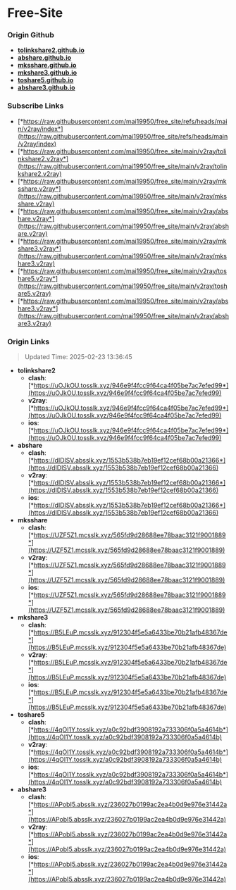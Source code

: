 # Free-Site

### Origin Github

- [**tolinkshare2.github.io**](https://github.com/tolinkshare2/tolinkshare2.github.io)
- [**abshare.github.io**](https://github.com/abshare/abshare.github.io)
- [**mksshare.github.io**](https://github.com/mksshare/mksshare.github.io)
- [**mkshare3.github.io**](https://github.com/mkshare3/mkshare3.github.io)
- [**toshare5.github.io**](https://github.com/toshare5/toshare5.github.io)
- [**abshare3.github.io**](https://github.com/abshare3/abshare3.github.io)

### Subscribe Links

- [*https://raw.githubusercontent.com/mai19950/free_site/refs/heads/main/v2ray/index*](https://raw.githubusercontent.com/mai19950/free_site/refs/heads/main/v2ray/index)
- [*https://raw.githubusercontent.com/mai19950/free_site/main/v2ray/tolinkshare2.v2ray*](https://raw.githubusercontent.com/mai19950/free_site/main/v2ray/tolinkshare2.v2ray)
- [*https://raw.githubusercontent.com/mai19950/free_site/main/v2ray/mksshare.v2ray*](https://raw.githubusercontent.com/mai19950/free_site/main/v2ray/mksshare.v2ray)
- [*https://raw.githubusercontent.com/mai19950/free_site/main/v2ray/abshare.v2ray*](https://raw.githubusercontent.com/mai19950/free_site/main/v2ray/abshare.v2ray)
- [*https://raw.githubusercontent.com/mai19950/free_site/main/v2ray/mkshare3.v2ray*](https://raw.githubusercontent.com/mai19950/free_site/main/v2ray/mkshare3.v2ray)
- [*https://raw.githubusercontent.com/mai19950/free_site/main/v2ray/toshare5.v2ray*](https://raw.githubusercontent.com/mai19950/free_site/main/v2ray/toshare5.v2ray)
- [*https://raw.githubusercontent.com/mai19950/free_site/main/v2ray/abshare3.v2ray*](https://raw.githubusercontent.com/mai19950/free_site/main/v2ray/abshare3.v2ray)

### Origin Links

> Updated Time: 2025-02-23 13:36:45

- **tolinkshare2**
  - **clash**: [*https://uOJkOU.tosslk.xyz/946e9f4fcc9f64ca4f05be7ac7efed99*](https://uOJkOU.tosslk.xyz/946e9f4fcc9f64ca4f05be7ac7efed99)
  - **v2ray**: [*https://uOJkOU.tosslk.xyz/946e9f4fcc9f64ca4f05be7ac7efed99*](https://uOJkOU.tosslk.xyz/946e9f4fcc9f64ca4f05be7ac7efed99)
  - **ios**: [*https://uOJkOU.tosslk.xyz/946e9f4fcc9f64ca4f05be7ac7efed99*](https://uOJkOU.tosslk.xyz/946e9f4fcc9f64ca4f05be7ac7efed99)
- **abshare**
  - **clash**: [*https://dIDlSV.absslk.xyz/1553b538b7eb19ef12cef68b00a21366*](https://dIDlSV.absslk.xyz/1553b538b7eb19ef12cef68b00a21366)
  - **v2ray**: [*https://dIDlSV.absslk.xyz/1553b538b7eb19ef12cef68b00a21366*](https://dIDlSV.absslk.xyz/1553b538b7eb19ef12cef68b00a21366)
  - **ios**: [*https://dIDlSV.absslk.xyz/1553b538b7eb19ef12cef68b00a21366*](https://dIDlSV.absslk.xyz/1553b538b7eb19ef12cef68b00a21366)
- **mksshare**
  - **clash**: [*https://UZF5Z1.mcsslk.xyz/565fd9d28688ee78baac3121f9001889*](https://UZF5Z1.mcsslk.xyz/565fd9d28688ee78baac3121f9001889)
  - **v2ray**: [*https://UZF5Z1.mcsslk.xyz/565fd9d28688ee78baac3121f9001889*](https://UZF5Z1.mcsslk.xyz/565fd9d28688ee78baac3121f9001889)
  - **ios**: [*https://UZF5Z1.mcsslk.xyz/565fd9d28688ee78baac3121f9001889*](https://UZF5Z1.mcsslk.xyz/565fd9d28688ee78baac3121f9001889)
- **mkshare3**
  - **clash**: [*https://B5LEuP.mcsslk.xyz/912304f5e5a6433be70b21afb48367de*](https://B5LEuP.mcsslk.xyz/912304f5e5a6433be70b21afb48367de)
  - **v2ray**: [*https://B5LEuP.mcsslk.xyz/912304f5e5a6433be70b21afb48367de*](https://B5LEuP.mcsslk.xyz/912304f5e5a6433be70b21afb48367de)
  - **ios**: [*https://B5LEuP.mcsslk.xyz/912304f5e5a6433be70b21afb48367de*](https://B5LEuP.mcsslk.xyz/912304f5e5a6433be70b21afb48367de)
- **toshare5**
  - **clash**: [*https://4qOI1Y.tosslk.xyz/a0c92bdf3908192a733306f0a5a4614b*](https://4qOI1Y.tosslk.xyz/a0c92bdf3908192a733306f0a5a4614b)
  - **v2ray**: [*https://4qOI1Y.tosslk.xyz/a0c92bdf3908192a733306f0a5a4614b*](https://4qOI1Y.tosslk.xyz/a0c92bdf3908192a733306f0a5a4614b)
  - **ios**: [*https://4qOI1Y.tosslk.xyz/a0c92bdf3908192a733306f0a5a4614b*](https://4qOI1Y.tosslk.xyz/a0c92bdf3908192a733306f0a5a4614b)
- **abshare3**
  - **clash**: [*https://APobI5.absslk.xyz/236027b0199ac2ea4b0d9e976e31442a*](https://APobI5.absslk.xyz/236027b0199ac2ea4b0d9e976e31442a)
  - **v2ray**: [*https://APobI5.absslk.xyz/236027b0199ac2ea4b0d9e976e31442a*](https://APobI5.absslk.xyz/236027b0199ac2ea4b0d9e976e31442a)
  - **ios**: [*https://APobI5.absslk.xyz/236027b0199ac2ea4b0d9e976e31442a*](https://APobI5.absslk.xyz/236027b0199ac2ea4b0d9e976e31442a)
